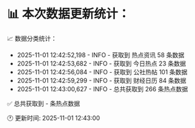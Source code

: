 📊 本次数据更新统计：
==========================

📈 数据分类统计：
- 2025-11-01 12:42:52,198 - INFO - 获取到 热点资讯 58 条数据
- 2025-11-01 12:42:53,682 - INFO - 获取到 今日热点 23 条数据
- 2025-11-01 12:42:56,084 - INFO - 获取到 公社热帖 101 条数据
- 2025-11-01 12:42:59,299 - INFO - 获取到 财经日历 84 条数据
- 2025-11-01 12:43:00,627 - INFO - 总共获取到 266 条热点数据

✅ 总共获取到 - 条热点数据

🕐 更新时间: 2025-11-01 12:43:00
